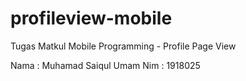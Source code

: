 # profileview-mobile

Tugas Matkul Mobile Programming - Profile Page View

Nama :  Muhamad Saiqul Umam
Nim  :  1918025
